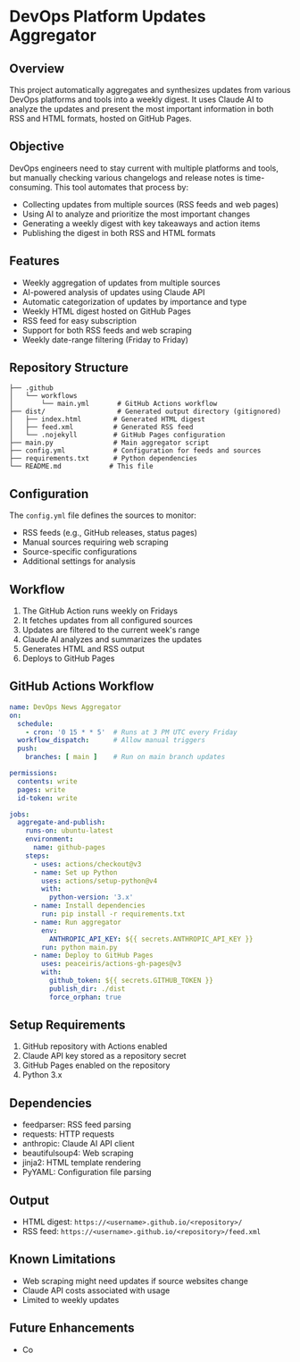 # DevOps Platform Updates Aggregator

## Overview
This project automatically aggregates and synthesizes updates from various DevOps platforms and tools into a weekly digest. It uses Claude AI to analyze the updates and present the most important information in both RSS and HTML formats, hosted on GitHub Pages.

## Objective
DevOps engineers need to stay current with multiple platforms and tools, but manually checking various changelogs and release notes is time-consuming. This tool automates that process by:
- Collecting updates from multiple sources (RSS feeds and web pages)
- Using AI to analyze and prioritize the most important changes
- Generating a weekly digest with key takeaways and action items
- Publishing the digest in both RSS and HTML formats

## Features
- Weekly aggregation of updates from multiple sources
- AI-powered analysis of updates using Claude API
- Automatic categorization of updates by importance and type
- Weekly HTML digest hosted on GitHub Pages
- RSS feed for easy subscription
- Support for both RSS feeds and web scraping
- Weekly date-range filtering (Friday to Friday)

## Repository Structure
```
├── .github
│   └── workflows
│       └── main.yml       # GitHub Actions workflow
├── dist/                  # Generated output directory (gitignored)
│   ├── index.html        # Generated HTML digest
│   ├── feed.xml          # Generated RSS feed
│   └── .nojekyll         # GitHub Pages configuration
├── main.py               # Main aggregator script
├── config.yml            # Configuration for feeds and sources
├── requirements.txt      # Python dependencies
└── README.md            # This file
```

## Configuration
The `config.yml` file defines the sources to monitor:
- RSS feeds (e.g., GitHub releases, status pages)
- Manual sources requiring web scraping
- Source-specific configurations
- Additional settings for analysis

## Workflow
1. The GitHub Action runs weekly on Fridays
2. It fetches updates from all configured sources
3. Updates are filtered to the current week's range
4. Claude AI analyzes and summarizes the updates
5. Generates HTML and RSS output
6. Deploys to GitHub Pages

## GitHub Actions Workflow
```yaml
name: DevOps News Aggregator
on:
  schedule:
    - cron: '0 15 * * 5'  # Runs at 3 PM UTC every Friday
  workflow_dispatch:      # Allow manual triggers
  push:
    branches: [ main ]    # Run on main branch updates

permissions:
  contents: write
  pages: write
  id-token: write

jobs:
  aggregate-and-publish:
    runs-on: ubuntu-latest
    environment:
      name: github-pages
    steps:
      - uses: actions/checkout@v3
      - name: Set up Python
        uses: actions/setup-python@v4
        with:
          python-version: '3.x'
      - name: Install dependencies
        run: pip install -r requirements.txt
      - name: Run aggregator
        env:
          ANTHROPIC_API_KEY: ${{ secrets.ANTHROPIC_API_KEY }}
        run: python main.py
      - name: Deploy to GitHub Pages
        uses: peaceiris/actions-gh-pages@v3
        with:
          github_token: ${{ secrets.GITHUB_TOKEN }}
          publish_dir: ./dist
          force_orphan: true
```

## Setup Requirements
1. GitHub repository with Actions enabled
2. Claude API key stored as a repository secret
3. GitHub Pages enabled on the repository
4. Python 3.x

## Dependencies
- feedparser: RSS feed parsing
- requests: HTTP requests
- anthropic: Claude AI API client
- beautifulsoup4: Web scraping
- jinja2: HTML template rendering
- PyYAML: Configuration file parsing

## Output
- HTML digest: `https://<username>.github.io/<repository>/`
- RSS feed: `https://<username>.github.io/<repository>/feed.xml`

## Known Limitations
- Web scraping might need updates if source websites change
- Claude API costs associated with usage
- Limited to weekly updates

## Future Enhancements
- Co
